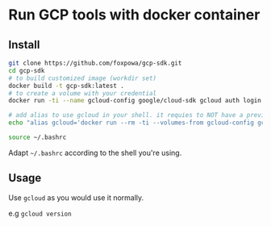 # Run GCP tools with docker container
## Install
```bash
git clone https://github.com/foxpowa/gcp-sdk.git
cd gcp-sdk
# to build customized image (workdir set)
docker build -t gcp-sdk:latest .
# to create a volume with your credential
docker run -ti --name gcloud-config google/cloud-sdk gcloud auth login

# add alias to use gcloud in your shell. it requies to NOT have a previously installed version of gcloud on your system
echo "alias gcloud='docker run --rm -ti --volumes-from gcloud-config gcp-sdk -v $PWD /root/workdir gcloud \$@'" >> ~/.bashrc

source ~/.bashrc
```

Adapt `~/.bashrc`  according to the shell you're using.

## Usage
Use `gcloud` as you would use it normally.

e.g `gcloud version`
